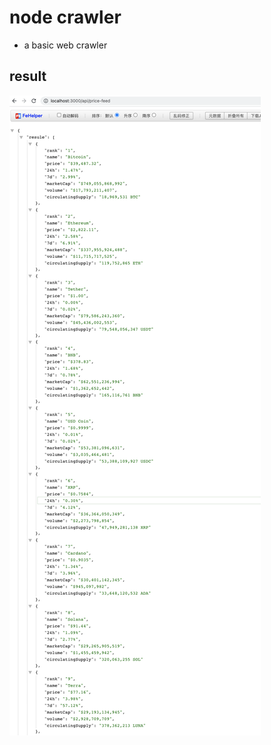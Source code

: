# node crawler

- a basic web crawler

## result

![img](https://raw.githubusercontent.com/ccloveak/node-crawler-with-cheerio/main/result.png)
